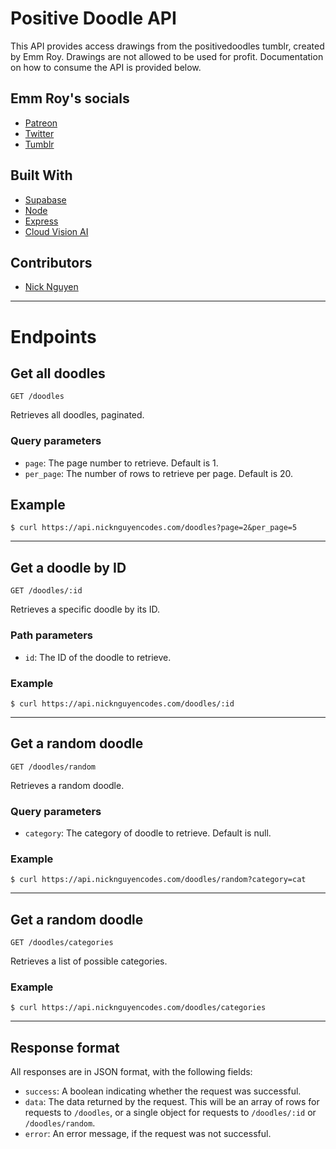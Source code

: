 # Positive Doodle API

This API provides access drawings from the positivedoodles tumblr, created by Emm Roy. Drawings are not allowed to be used for profit. Documentation on how to consume the API is provided below.

## Emm Roy's socials
 - [Patreon](https://www.patreon.com/emmnotemma)
 - [Twitter](https://twitter.com/emmnotemma)
 - [Tumblr](https://positivedoodles.tumblr.com/)

## Built With
 - [Supabase](https://supabase.com/)
 - [Node](https://nodejs.org/en/)
 - [Express](https://expressjs.com/)
 - [Cloud Vision AI](https://cloud.google.com/vision)

## Contributors 
 - [Nick Nguyen](https://github.com/nguyennick197)

---

# Endpoints

## Get all doodles        

`GET /doodles`

Retrieves all doodles, paginated.

### Query parameters

- `page`: The page number to retrieve. Default is 1.
- `per_page`: The number of rows to retrieve per page. Default is 20.

## Example

`$ curl https://api.nicknguyencodes.com/doodles?page=2&per_page=5`

---

## Get a doodle by ID

`GET /doodles/:id`

Retrieves a specific doodle by its ID.

### Path parameters

- `id`: The ID of the doodle to retrieve.

### Example

`$ curl https://api.nicknguyencodes.com/doodles/:id`

---

## Get a random doodle

`GET /doodles/random`

Retrieves a random doodle.

### Query parameters

- `category`: The category of doodle to retrieve. Default is null.

### Example

`$ curl https://api.nicknguyencodes.com/doodles/random?category=cat`

---

## Get a random doodle

`GET /doodles/categories`

Retrieves a list of possible categories.

### Example

`$ curl https://api.nicknguyencodes.com/doodles/categories`

---

## Response format

All responses are in JSON format, with the following fields:

- `success`: A boolean indicating whether the request was successful.
- `data`: The data returned by the request. This will be an array of rows for requests to `/doodles`, or a single object for requests to `/doodles/:id` or `/doodles/random`.
- `error`: An error message, if the request was not successful.



